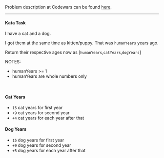 Problem description at Codewars can be found
[here](https://www.codewars.com/kata/5a6663e9fd56cb5ab800008b/train/python).

-------------

#### Kata Task
I have a cat and a dog.
<br>

I got them at the same time as kitten/puppy. That was `humanYears` years ago.
<br>

Return their respective ages now as [`humanYears`,`catYears`,`dogYears`]
<br>

NOTES:
* humanYears >= 1
* humanYears are whole numbers only
<br>

#### Cat Years
* `15` cat years for first year
* `+9` cat years for second year
* `+4` cat years for each year after that

#### Dog Years
* `15` dog years for first year
* `+9` dog years for second year
* `+5` dog years for each year after that
